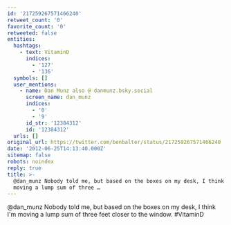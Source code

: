 ```yaml
---
id: '217259267571466240'
retweet_count: '0'
favorite_count: '0'
retweeted: false
entities:
  hashtags:
    - text: VitaminD
      indices:
        - '127'
        - '136'
  symbols: []
  user_mentions:
    - name: Dan Munz also @ danmunz.bsky.social
      screen_name: dan_munz
      indices:
        - '0'
        - '9'
      id_str: '12384312'
      id: '12384312'
  urls: []
original_url: https://twitter.com/benbalter/status/217259267571466240
date: '2012-06-25T14:13:40.000Z'
sitemap: false
robots: noindex
reply: true
title: >-
  @dan_munz Nobody told me, but based on the boxes on my desk, I think I'm
  moving a lump sum of three …
---
```


@dan_munz Nobody told me, but based on the boxes on my desk, I think I'm moving a lump sum of three feet closer to the window. #VitaminD